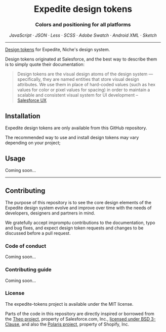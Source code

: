 <h1 align="center">Expedite design tokens</h1>

<h3 align="center">Colors and positioning for all platforms</h3>

<p align="center"><em>JavaScript · JSON · Less · SCSS · Adobe Swatch · Android XML · Sketch</em></p>

---

[Design tokens](https://medium.com/eightshapes-llc/tokens-in-design-systems-25dd82d58421) for Expedite, Niche's design system.

Design tokens originated at Salesforce, and the best way to describe them is to simply quote their documentation:

> Design tokens are the visual design atoms of the design system — specifically, they are named entities that store visual design attributes. We use them in place of hard-coded values (such as hex values for color or pixel values for spacing) in order to maintain a scalable and consistent visual system for UI development – [Salesforce UX](https://www.lightningdesignsystem.com/design-tokens/)

## Installation

Expedite design tokens are only available from this GitHub repository.

The recommended way to use and install design tokens may vary depending on your project; 

## Usage

Coming soon...

---

## Contributing

The purpose of this repository is to see the core design elements of the Expedite design system
evolve and improve over time with the needs of developers, designers and partners in mind.

We gratefully accept impromptu contributions to the documentation, typo and bug fixes,
and expect design token requests and changes to be discussed before a pull request.

### Code of conduct

Coming soon...

### Contributing guide

Coming soon...

### License

The expedite-tokens project is available under the MIT license.

Parts of the code in this repository are directly inspired or borrowed
from the [Theo project](https://github.com/salesforce-ux/theo),
property of Salesforce.com, Inc., [licensed under BSD 3-Clause](https://git.io/sfdc-license),
and also the [Polaris project](https://github.com/Shopify/polaris-react), 
property of Shopify, Inc.

